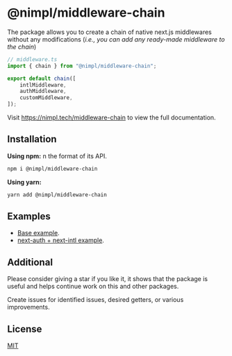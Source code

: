 # @nimpl/middleware-chain

The package allows you to create a chain of native next.js middlewares without any modifications (*i.e., you can add any ready-made middleware to the chain*)

```ts
// middleware.ts
import { chain } from "@nimpl/middleware-chain";

export default chain([
    intlMiddleware,
    authMiddleware,
    customMiddleware,
]);
```

Visit https://nimpl.tech/middleware-chain to view the full documentation.

## Installation

**Using npm:**
n the format of its API.

```bash
npm i @nimpl/middleware-chain
```

**Using yarn:**

```bash
yarn add @nimpl/middleware-chain
```

## Examples

* [Base example](https://github.com/vordgi/nimpl-middleware-chain/tree/main/examples/base).
* [next-auth + next-intl example](https://github.com/vordgi/nimpl-middleware-chain/tree/main/examples/auth-intl).

## Additional

Please consider giving a star if you like it, it shows that the package is useful and helps continue work on this and other packages.

Create issues for identified issues, desired getters, or various improvements.

## License

[MIT](https://github.com/vordgi/nimpl-middleware-chain/blob/main/LICENSE)
